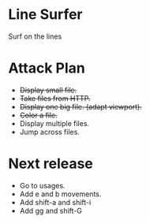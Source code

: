 # Line Surfer

Surf on the lines

# Attack Plan

- ~~Display small file.~~
- ~~Take files from HTTP.~~
- ~~Display one big file. (adapt viewport).~~
- ~~Color a file.~~
- Display multiple files.
- Jump across files.

# Next release

- Go to usages.
- Add e and b movements.
- Add shift-a and shift-i
- Add gg and shift-G
